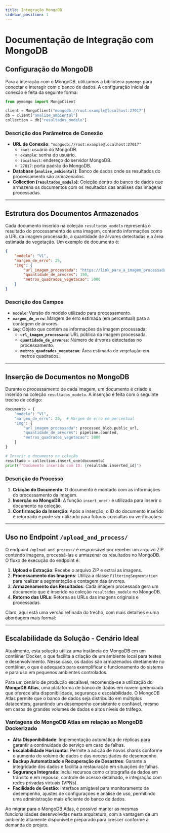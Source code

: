 ```yaml
---
title: Integração MongoDB
sidebar_position: 1
---
```



# Documentação de Integração com MongoDB

## Configuração do MongoDB

Para a interação com o MongoDB, utilizamos a biblioteca `pymongo` para conectar e interagir com o banco de dados. A configuração inicial da conexão é feita da seguinte forma:

```python
from pymongo import MongoClient

client = MongoClient("mongodb://root:example@localhost:27017")
db = client["analise_ambiental"]
collection = db["resultados_modelo"]
```

### Descrição dos Parâmetros de Conexão
- **URL de Conexão**: `"mongodb://root:example@localhost:27017"`
  - `root`: usuário do MongoDB.
  - `example`: senha do usuário.
  - `localhost`: endereço do servidor MongoDB.
  - `27017`: porta padrão do MongoDB.
- **Database (`analise_ambiental`)**: Banco de dados onde os resultados do processamento são armazenados.
- **Collection (`resultados_modelo`)**: Coleção dentro do banco de dados que armazena os documentos com os resultados das análises das imagens processadas.

---

## Estrutura dos Documentos Armazenados

Cada documento inserido na coleção `resultados_modelo` representa o resultado do processamento de uma imagem, contendo informações como a URL da imagem processada, a quantidade de árvores detectadas e a área estimada de vegetação. Um exemplo de documento é:

```json
{
    "modelo": "V1",
    "margem_de_erro": 25,
    "img": {
        "url_imagem_processada": "https://link_para_a_imagem_processada.png",
        "quantidade_de_arvores": 150,
        "metros_quadrados_vegetacao": 5000
    }
}
```

### Descrição dos Campos
- **`modelo`**: Versão do modelo utilizado para processamento.
- **`margem_de_erro`**: Margem de erro estimada (em percentual) para a contagem de árvores.
- **`img`**: Objeto que contém as informações da imagem processada:
  - **`url_imagem_processada`**: URL pública da imagem processada.
  - **`quantidade_de_arvores`**: Número de árvores detectadas no processamento.
  - **`metros_quadrados_vegetacao`**: Área estimada de vegetação em metros quadrados.

---

## Inserção de Documentos no MongoDB

Durante o processamento de cada imagem, um documento é criado e inserido na coleção `resultados_modelo`. A inserção é feita com o seguinte trecho de código:

```python
documento = {
    "modelo": "V1",
    "margem_de_erro": 25,  # Margem de erro em percentual
    "img": {
        "url_imagem_processada": processed_blob.public_url,
        "quantidade_de_arvores": pipeline.counted,
        "metros_quadrados_vegetacao": 5000
    }
}

# Inserir o documento na coleção
resultado = collection.insert_one(documento)
print(f"Documento inserido com ID: {resultado.inserted_id}")
```

### Descrição do Processo
1. **Criação do Documento**: O documento é montado com as informações do processamento da imagem.
2. **Inserção no MongoDB**: A função `insert_one()` é utilizada para inserir o documento na coleção.
3. **Confirmação da Inserção**: Após a inserção, o ID do documento inserido é retornado e pode ser utilizado para futuras consultas ou verificações.

---

## Uso no Endpoint `/upload_and_process/`

O endpoint `/upload_and_process/` é responsável por receber um arquivo ZIP contendo imagens, processá-las e armazenar os resultados no MongoDB. O fluxo de execução do endpoint é:

1. **Upload e Extração**: Recebe o arquivo ZIP e extrai as imagens.
2. **Processamento das Imagens**: Utiliza a classe `FilteringSegmentation` para realizar a segmentação e contagem das árvores.
3. **Armazenamento dos Resultados**: Cada imagem processada gera um documento que é inserido na coleção `resultados_modelo` no MongoDB.
4. **Retorno das URLs**: Retorna as URLs das imagens originais e processadas.

Claro, aqui está uma versão refinada do trecho, com mais detalhes e uma abordagem mais formal:

---

## Escalabilidade da Solução - Cenário Ideal

Atualmente, esta solução utiliza uma instância do MongoDB em um contêiner Docker, o que facilita a criação de um ambiente local para testes e desenvolvimento. Nesse caso, os dados são armazenados diretamente no contêiner, o que é adequado para exemplificar o funcionamento do sistema e para uso em pequenos ambientes controlados.

Para um cenário de produção escalável, recomenda-se a utilização do **MongoDB Atlas**, uma plataforma de banco de dados em nuvem gerenciada que oferece alta disponibilidade, segurança e escalabilidade. O MongoDB Atlas permite que o banco de dados seja distribuído em múltiplos datacenters, garantindo um desempenho consistente e confiável, mesmo em casos de grandes volumes de dados e altos níveis de tráfego.

### Vantagens do MongoDB Atlas em relação ao MongoDB Dockerizado
- **Alta Disponibilidade**: Implementação automática de réplicas para garantir a continuidade do serviço em caso de falhas.
- **Escalabilidade Horizontal**: Permite a adição de novos shards conforme o aumento do volume de dados e das necessidades de desempenho.
- **Backup Automatizado e Recuperação de Desastres**: Garante a integridade dos dados e facilita a restauração em situações de falhas.
- **Segurança Integrada**: Inclui recursos como criptografia de dados em trânsito e em repouso, controle de acesso detalhado, e integração com redes privadas virtuais (VPNs).
- **Facilidade de Gestão**: Interface amigável para monitoramento de desempenho, ajustes de configurações e análise de uso, permitindo uma administração mais eficiente do banco de dados.

Ao migrar para o MongoDB Atlas, é possível manter as mesmas funcionalidades desenvolvidas nesta arquitetura, com a vantagem de um ambiente altamente disponível e preparado para crescer conforme a demanda do projeto.
